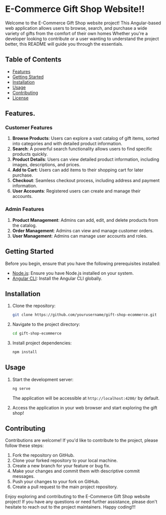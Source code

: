 # E-Commerce Gift Shop Website!!

Welcome to the E-Commerce Gift Shop website project! This Angular-based web application allows users to browse, search, and purchase a wide variety of gifts from the comfort of their own homes Whether you're a developer looking to contribute or a user wanting to understand the project better, this README will guide you through the essentials.

## Table of Contents

- [Features](#features)
- [Getting Started](#getting-started)
- [Installation](#installation)
- [Usage](#usage)
- [Contributing](#contributing)
- [License](#license)

## Features.

### Customer Features

1. **Browse Products**: Users can explore a vast catalog of gift items, sorted into categories and with detailed product information.
2. **Search**: A powerful search functionality allows users to find specific products quickly.
3. **Product Details**: Users can view detailed product information, including images, descriptions, and prices.
4. **Add to Cart**: Users can add items to their shopping cart for later purchase.
5. **Checkout**: Seamless checkout process, including address and payment information.
6. **User Accounts**: Registered users can create and manage their accounts.

### Admin Features

1. **Product Management**: Admins can add, edit, and delete products from the catalog.
2. **Order Management**: Admins can view and manage customer orders.
3. **User Management**: Admins can manage user accounts and roles.

## Getting Started

Before you begin, ensure that you have the following prerequisites installed:

- [Node.js](https://nodejs.org/): Ensure you have Node.js installed on your system.
- [Angular CLI](https://angular.io/guide/setup-local): Install the Angular CLI globally.

## Installation

1. Clone the repository:

   ```bash
   git clone https://github.com/yourusername/gift-shop-ecommerce.git
   ```

2. Navigate to the project directory:

   ```bash
   cd gift-shop-ecommerce
   ```

3. Install project dependencies:

   ```bash
   npm install
   ```

## Usage

1. Start the development server:

   ```bash
   ng serve
   ```

   The application will be accessible at `http://localhost:4200/` by default.

2. Access the application in your web browser and start exploring the gift shop!

## Contributing

Contributions are welcome! If you'd like to contribute to the project, please follow these steps:

1. Fork the repository on GitHub.
2. Clone your forked repository to your local machine.
3. Create a new branch for your feature or bug fix.
4. Make your changes and commit them with descriptive commit messages.
5. Push your changes to your fork on GitHub.
6. Create a pull request to the main project repository.

Enjoy exploring and contributing to the E-Commerce Gift Shop website project! If you have any questions or need further assistance, please don't hesitate to reach out to the project maintainers. Happy coding!!!

